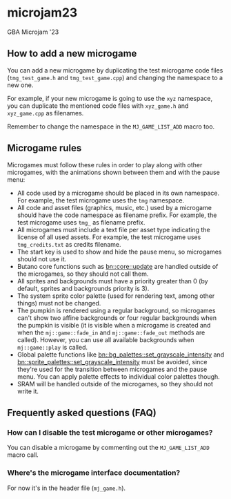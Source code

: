 # microjam23

GBA Microjam '23


## How to add a new microgame

You can add a new microgame by duplicating the test microgame code files (`tmg_test_game.h` and `tmg_test_game.cpp`) and changing the namespace to a new one.

For example, if your new microgame is going to use the `xyz` namespace, you can duplicate the mentioned code files with `xyz_game.h` and `xyz_game.cpp` as filenames.

Remember to change the namespace in the `MJ_GAME_LIST_ADD` macro too.


## Microgame rules

Microgames must follow these rules in order to play along with other microgames, with the animations shown between them and with the pause menu:

* All code used by a microgame should be placed in its own namespace. For example, the test microgame uses the `tmg` namespace.
* All code and asset files (graphics, music, etc.) used by a microgame should have the code namespace as filename prefix. For example, the test microgame uses `tmg_` as filename prefix.
* All microgames must include a text file per asset type indicating the license of all used assets. For example, the test microgame uses `tmg_credits.txt` as credits filename.
* The start key is used to show and hide the pause menu, so microgames should not use it.
* Butano core functions such as [bn::core::update](https://gvaliente.github.io/butano/namespacebn_1_1core.html#aa849bfe482eb6964e3a29f9eba78f7b6) are handled outside of the microgames, so they should not call them.
* All sprites and backgrounds must have a priority greater than 0 (by default, sprites and backgrounds priority is 3).
* The system sprite color palette (used for rendering text, among other things) must not be changed.
* The pumpkin is rendered using a regular background, so microgames can't show two affine backgrounds or four regular backgrounds when the pumpkin is visible (it is visible when a microgame is created and when the `mj::game::fade_in` and `mj::game::fade_out` methods are called). However, you can use all available backgrounds when `mj::game::play` is called.
* Global palette functions like [bn::bg_palettes::set_grayscale_intensity](https://gvaliente.github.io/butano/namespacebn_1_1bg__palettes.html#ac18a981b7cf0220b1ca15b2f9fb5e019) and [bn::sprite_palettes::set_grayscale_intensity](https://gvaliente.github.io/butano/namespacebn_1_1sprite__palettes.html#ad793f7d303292c99e754d2c9715b7fe9) must be avoided, since they're used for the transition between microgames and the pause menu. You can apply palette effects to individual color palettes though.
* SRAM will be handled outside of the microgames, so they should not write it.


## Frequently asked questions (FAQ)

### How can I disable the test microgame or other microgames?
You can disable a microgame by commenting out the `MJ_GAME_LIST_ADD` macro call.

### Where's the microgame interface documentation?
For now it's in the header file (`mj_game.h`).
